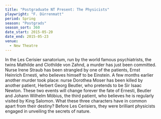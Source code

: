 ```yaml
---
title: "Postgraduate NT Present: The Physicists"
playwright: "F. Dürrenmatt"
period: Spring
season: "Postgrads"
season_sort: 360
date_start: 2015-05-20
date_end: 2015-05-23
venue:
  - New Theatre
---
```


In the Les Cerisier sanatorium, run by the world famous psychiatrists, the twins Mathilde and Clothilde von Zahnd, a murder has just been committed. Nurse Irene Straub has been strangled by one of the patients, Ernst Heinrich Ernesti, who believes himself to be Einstein. A few months earlier another murder took place: nurse Dorothea Moser has been killed by another patient, Herbert Georg Beutler, who pretends to be Sir Isaac Newton. These two events will change forever the fate of Ernesti, Beutler and Johann Wilhelm Möbius, the third patient, who believes he is regularly visited by King Salomon. What these three characters have in common apart from their destiny? Before Les Cerisiers, they were brilliant physicists engaged in unveiling the secrets of nature.
